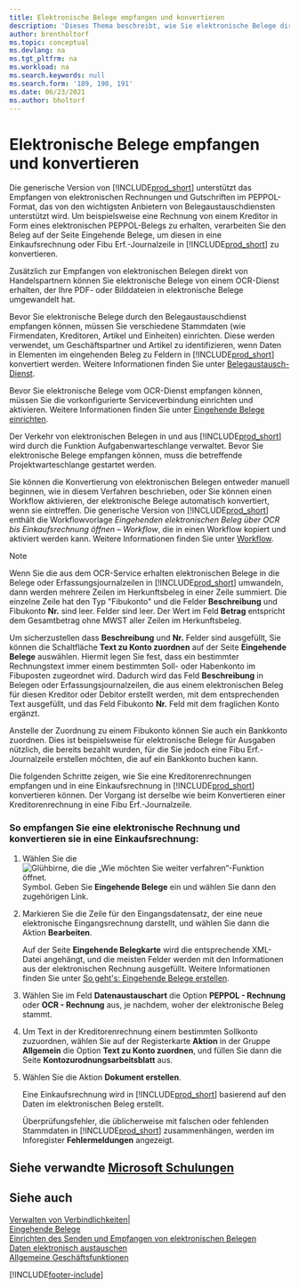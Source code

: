 ```yaml
---
title: Elektronische Belege empfangen und konvertieren
description: 'Dieses Thema beschreibt, wie Sie elektronische Belege direkt von Handelspartnern oder von einem OCR-Dienst empfangen können.'
author: brentholtorf
ms.topic: conceptual
ms.devlang: na
ms.tgt_pltfrm: na
ms.workload: na
ms.search.keywords: null
ms.search.form: '189, 190, 191'
ms.date: 06/23/2021
ms.author: bholtorf
---
```

# Elektronische Belege empfangen und konvertieren

Die generische Version von [!INCLUDE[prod_short](includes/prod_short.md)] unterstützt das Empfangen von elektronischen Rechnungen und Gutschriften im PEPPOL-Format, das von den wichtigsten Anbietern von Belegaustauschdiensten unterstützt wird. Um beispielsweise eine Rechnung von einem Kreditor in Form eines elektronischen PEPPOL-Belegs zu erhalten, verarbeiten Sie den Beleg auf der Seite Eingehende Belege, um diesen in eine Einkaufsrechnung oder Fibu Erf.-Journalzeile in [!INCLUDE[prod_short](includes/prod_short.md)] zu konvertieren.

Zusätzlich zur Empfangen von elektronischen Belegen direkt von Handelspartnern können Sie elektronische Belege von einem OCR-Dienst erhalten, der Ihre PDF- oder Bilddateien in elektronische Belege umgewandelt hat.  

Bevor Sie elektronische Belege durch den Belegaustauschdienst empfangen können, müssen Sie verschiedene Stammdaten (wie Firmendaten, Kreditoren, Artikel und Einheiten) einrichten. Diese werden verwendet, um Geschäftspartner und Artikel zu identifizieren, wenn Daten in Elementen im eingehenden Beleg zu Feldern in [!INCLUDE[prod_short](includes/prod_short.md)] konvertiert werden. Weitere Informationen finden Sie unter [Belegaustausch-Dienst](across-how-to-set-up-a-document-exchange-service.md).  

Bevor Sie elektronische Belege vom OCR-Dienst empfangen können, müssen Sie die vorkonfigurierte Serviceverbindung einrichten und aktivieren. Weitere Informationen finden Sie unter [Eingehende Belege einrichten](across-how-setup-income-documents.md).  

Der Verkehr von elektronischen Belegen in und aus [!INCLUDE[prod_short](includes/prod_short.md)] wird durch die Funktion Aufgabenwarteschlange verwaltet. Bevor Sie elektronische Belege empfangen können, muss die betreffende Projektwarteschlange gestartet werden.  

Sie können die Konvertierung von elektronischen Belegen entweder manuell beginnen, wie in diesem Verfahren beschrieben, oder Sie können einen Workflow aktivieren, der elektronische Belege automatisch konvertiert, wenn sie eintreffen. Die generische Version von [!INCLUDE[prod_short](includes/prod_short.md)] enthält die Workflowvorlage *Eingehenden elektronischen Beleg über OCR bis Einkaufsrechnung öffnen – Workflow*, die in einen Workflow kopiert und aktiviert werden kann. Weitere Informationen finden Sie unter [Workflow](across-workflow.md).  

> [!NOTE]  
> Wenn Sie die aus dem OCR-Service erhalten elektronischen Belege in die Belege oder Erfassungsjournalzeilen in [!INCLUDE[prod_short](includes/prod_short.md)] umwandeln, dann werden mehrere Zeilen im Herkunftsbeleg in einer Zeile summiert. Die einzelne Zeile hat den Typ "Fibukonto" und die Felder **Beschreibung** und Fibukonto **Nr.** sind leer. Felder sind leer. Der Wert im Feld **Betrag** entspricht dem Gesamtbetrag ohne MWST aller Zeilen im Herkunftsbeleg.  
>
> Um sicherzustellen dass **Beschreibung** und **Nr.** Felder sind ausgefüllt, Sie können die Schaltfläche **Text zu Konto zuordnen** auf der Seite **Eingehende Belege** auswählen. Hiermit legen Sie fest, dass ein bestimmter Rechnungstext immer einem bestimmten Soll- oder Habenkonto im Fibuposten zugeordnet wird. Dadurch wird das Feld **Beschreibung** in Belegen oder Erfassungsjournalzeilen, die aus einem elektronischen Beleg für diesen Kreditor oder Debitor erstellt werden, mit dem entsprechenden Text ausgefüllt, und das Feld Fibukonto **Nr.** Feld mit dem fraglichen Konto ergänzt.  
>
> Anstelle der Zuordnung zu einem Fibukonto können Sie auch ein Bankkonto zuordnen. Dies ist beispielsweise für elektronische Belege für Ausgaben nützlich, die bereits bezahlt wurden, für die Sie jedoch eine Fibu Erf.-Journalzeile erstellen möchten, die auf ein Bankkonto buchen kann.  

Die folgenden Schritte zeigen, wie Sie eine Kreditorenrechnungen empfangen und in eine Einkaufsrechnung in [!INCLUDE[prod_short](includes/prod_short.md)] konvertieren können. Der Vorgang ist derselbe wie beim Konvertieren einer Kreditorenrechnung in eine Fibu Erf.-Journalzeile.  

### So empfangen Sie eine elektronische Rechnung und konvertieren sie in eine Einkaufsrechnung:

1. Wählen Sie die ![Glühbirne, die die „Wie möchten Sie weiter verfahren“-Funktion öffnet.](media/ui-search/search_small.png "Tell Me-Funktion") Symbol. Geben Sie **Eingehende Belege** ein und wählen Sie dann den zugehörigen Link.  

2. Markieren Sie die Zeile für den Eingangsdatensatz, der eine neue elektronische Eingangsrechnung darstellt, und wählen Sie dann die Aktion **Bearbeiten**.  

    Auf der Seite **Eingehende Belegkarte** wird die entsprechende XML-Datei angehängt, und die meisten Felder werden mit den Informationen aus der elektronischen Rechnung ausgefüllt. Weitere Informationen finden Sie unter [So geht's: Eingehende Belege erstellen](across-how-create-income-document-records.md).  

3. Wählen Sie im Feld **Datenaustauschart** die Option **PEPPOL - Rechnung** oder **OCR - Rechnung** aus, je nachdem, woher der elektronische Beleg stammt.  

4. Um Text in der Kreditorenrechnung einem bestimmten Sollkonto zuzuordnen, wählen Sie auf der Registerkarte **Aktion** in der Gruppe **Allgemein** die Option **Text zu Konto zuordnen**, und füllen Sie dann die Seite **Kontozurodnungsarbeitsblatt** aus.  

5. Wählen Sie die Aktion **Dokument erstellen**.  

    Eine Einkaufsrechnung wird in [!INCLUDE[prod_short](includes/prod_short.md)] basierend auf den Daten im elektronischen Beleg erstellt.  

    Überprüfungsfehler, die üblicherweise mit falschen oder fehlenden Stammdaten in [!INCLUDE[prod_short](includes/prod_short.md)] zusammenhängen, werden im Inforegister **Fehlermeldungen** angezeigt.  

## Siehe verwandte [Microsoft Schulungen](/training/modules/electronic-documents-dynamics-365-business-central/index)

## Siehe auch

[Verwalten von Verbindlichkeiten|](payables-manage-payables.md)  
[Eingehende Belege](across-income-documents.md)  
[Einrichten des Senden und Empfangen von elektronischen Belegen](across-how-to-set-up-electronic-document-sending-and-receiving.md)  
[Daten elektronisch austauschen](across-data-exchange.md)   
[Allgemeine Geschäftsfunktionen](ui-across-business-areas.md)  


[!INCLUDE[footer-include](includes/footer-banner.md)]
